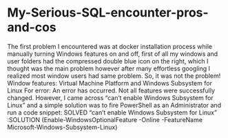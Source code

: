 # My-Serious-SQL-encounter-pros-and-cos
The first problem I encountered was at docker installation process while manually turning Windows features on and off, first of all my windows and user folders had the compressed double blue icon on the right, which I thought was the main problem however after many effortless googling I realized most window users had same problem. So, it was not the problem!
Window features: Virtual Machine Platform and Windows Subsystem for Linux
For error: An error has occurred. Not all features were successfully changed.
However, I came across “can’t enable Windows Subsystem for Linux” and a simple solution was to fire PowerShell as an Administrator and run a code snippet:
SOLVED “can’t enable Windows Subsystem for Linux”
:SOLUTION (Enable-WindowsOptionalFeature -Online -FeatureName Microsoft-Windows-Subsystem-Linux)

